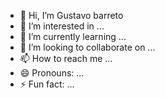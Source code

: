 - 👋 Hi, I’m Gustavo barreto
- 👀 I’m interested in ...
- 🌱 I’m currently learning ...
- 💞️ I’m looking to collaborate on ...
- 📫 How to reach me ...
- 😄 Pronouns: ...
- ⚡ Fun fact: ...

<!---
Gustavobalves/Gustavobalves is a ✨ special ✨ repository because its `README.md` (this file) appears on your GitHub profile.
You can click the Preview link to take a look at your changes.
--->
